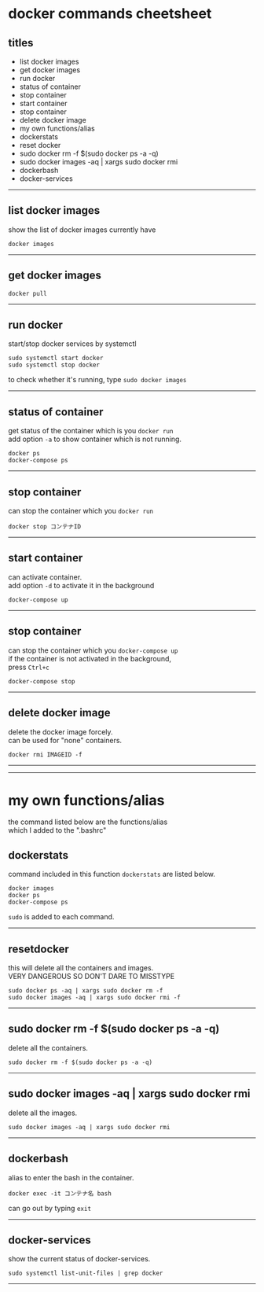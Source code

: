 # docker commands cheetsheet




## titles

* list docker images  
* get docker images  
* run docker  
* status of container  
* stop container  
* start container  
* stop container  
* delete docker image  
* my own functions/alias  
* dockerstats  
* reset docker  
* sudo docker rm -f $(sudo docker ps -a -q)  
* sudo docker images -aq | xargs sudo docker rmi  
* dockerbash  
* docker-services  




***



## list docker images
show the list of docker images currently have  
```
docker images
```



***



## get docker images
```
docker pull
```



***



## run docker
start/stop docker services by systemctl
```
sudo systemctl start docker
sudo systemctl stop docker
```
to check whether it's running, type `sudo docker images`  



***


	
## status of container
get status of the container which is you `docker run`  
add option `-a` to show container which is not running.  
```
docker ps
docker-compose ps
```

	

***


	
## stop container
can stop the container which you `docker run`
```
docker stop コンテナID
```



***


	
## start container
can activate container.  
add option `-d`	to activate it in the background  
```
docker-compose up
```



***


	
## stop container
can stop the container which you `docker-compose up`  
if the container is not activated in the background,  
press `Ctrl+c`  
```
docker-compose stop
```



***


	
## delete docker image
delete the docker image forcely.  
can be used for "none" containers.  
```
docker rmi IMAGEID -f
```


	
***
***



# my own functions/alias
the command listed below are the functions/alias  
which I added to the ".bashrc"  
	
	
	
## dockerstats
command included in this function `dockerstats` are listed below.
```
docker images
docker ps
docker-compose ps
```
`sudo` is added to each command.
	


***

	
	
## resetdocker
this will delete all the containers and images.  
VERY DANGEROUS SO DON'T DARE TO MISSTYPE  
```
sudo docker ps -aq | xargs sudo docker rm -f
sudo docker images -aq | xargs sudo docker rmi -f
```




***


	
## sudo docker rm -f $(sudo docker ps -a -q)
delete all the containers.
```
sudo docker rm -f $(sudo docker ps -a -q)
```



***


	
## sudo docker images -aq | xargs sudo docker rmi
delete all the images.
```
sudo docker images -aq | xargs sudo docker rmi
```
	


***	
	
	
	
## dockerbash
alias to enter the bash in the container.  
```
docker exec -it コンテナ名 bash
```
can go out by typing `exit`  
	
	
	
***



## docker-services
show the current status of docker-services.  
```
sudo systemctl list-unit-files | grep docker
```



***



